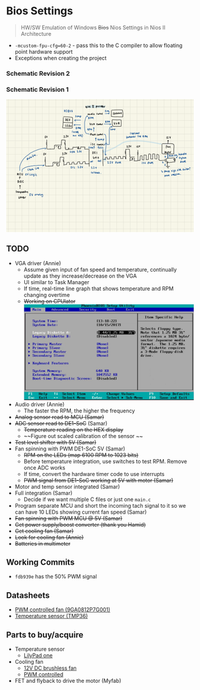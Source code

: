 # Bios Settings
> HW/SW Emulation of Windows ~~Bios~~ Nios Settings in Nios II Architecture
- `-mcustom-fpu-cfg=60-2` - pass this to the C compiler to allow floating point hardware support
- Exceptions when creating the project
### Schematic Revision 2 
### Schematic Revision 1
![schematic-rev1](Untitled.png)
## TODO
- VGA driver (Annie)
    - Assume given input of fan speed and temperature, continually update as they increase/decrease on the VGA
    - UI similar to Task Manager
    - If time, real-time line graph that shows temperature and RPM changing overtime
    - ~~Working on CPUlator~~
![example-ui](maxresdefault.jpg)
- Audio driver (Annie)
    - The faster the RPM, the higher the frequency 
- ~~Analog sensor read to MCU (Samar)~~
- ~~ADC sensor read to DE1-SoC~~ (Samar)
    - ~~Temperature reading on the HEX display~~
    - ~~Figure out scaled calibration of the sensor ~~
- ~~Test level shifter with 5V (Samar)~~
- Fan spinning with PWM DE1-SoC 5V (Samar) 
    - ~~RPM on the LEDs (map 6100 RPM to 1023 bits)~~
    - Before temperature integration, use switches to test RPM. Remove once ADC works
    - If time, convert the hardware timer code to use interrupts 
    - ~~PWM signal from DE1-SoC working at 5V with motor (Samar)~~
- Motor and temp sensor integrated (Samar)
- Full integration (Samar)
    - Decide if we want multiple C files or just one `main.c`
- Program separate MCU and short the incoming tach signal to it so we can have 10 LEDs showing current fan speed (Samar)
- ~~Fan spinning with PWM MCU @ 5V (Samar)~~
- ~~Get power supply/boost converter (thank you Hamid)~~
- ~~Get cooling fan (Samar)~~
- ~~Look for cooling fan (Annie)~~
- ~~Batteries in multimeter~~
## Working Commits
- `fdb939e` has the 50% PWM signal 
## Datasheets
- [PWM controlled fan (9GA0812P7G001)](https://www.mouser.ca/datasheet/2/471/San_Ace_80GA15_E-1360952.pdf)
- [Temperature sensor (TMP36)](https://www.analog.com/media/en/technical-documentation/data-sheets/tmp35_36_37.pdf)
## Parts to buy/acquire
- Temperature sensor
    - [LilyPad one](https://www.creatroninc.com/product/lilypad-temperature-sensor/)
- Cooling fan
    - [12V DC brushless fan](https://www.creatroninc.com/product/12v-dc-brushless-fan-70x70x15mm/)
    - [PWM controlled](https://www.amazon.ca/Bearing-Cooling-NF-R8-Redux-1800-PWM/dp/B00KF7MVI2/ref=sr_1_11?crid=1P4D6WT2IIFVQ&dib=eyJ2IjoiMSJ9.LCkOiKCAN0PlHaIEkQb9OIFngdNSCuJjopA5aoWmUmJ89cVuPap5ubERcnirQBAh6XfE1XjtYVZiEPdCbVyRrE6zRtgmSFwz5JSy5OBSFyyP--tll3UJmEtxWPW9B3IseQmLCFMMpoY9Jb31b5BFdRcgVdg8_Bms4zxgq1B-iaCesThI9PF-Sq_RAqFxzysHYwlsYgc-hhJcyWfSDO5zbHlkE-Tc9OKJ8kgiDznLsP83j0EVgPR_Lkgd5LrDeEhLGlBhJY32CjsgOctRkKHZKxp3uePUwPp5vgZ-S3XIx8E.YzjD5qlG6fRc5XemmJiSypQoqBXmCtfdht6n3tFCCXk&dib_tag=se&keywords=pwm+cooling+fan&qid=1710369658&sprefix=pwm+cooling+fan%2Caps%2C94&sr=8-11)
- FET and flyback to drive the motor (Myfab)